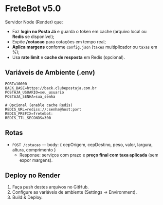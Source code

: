 
# FreteBot v5.0

Servidor Node (Render) que:
- Faz **login no Posta Já** e guarda o token em cache (arquivo local ou **Redis** se disponível);
- Expõe **/cotacao** para cotações em tempo real;
- **Aplica margens** conforme `config.json` (`taxes` multiplicador ou `taxas` em %);
- Usa **rate limit** e **cache de resposta** em Redis (opcional).

## Variáveis de Ambiente (.env)
```
PORT=10000
BACK_BASE=https://back.clubepostaja.com.br
POSTAJA_USUARIO=seu_usuario
POSTAJA_SENHA=sua_senha

# Opcional (enable cache Redis)
REDIS_URL=rediss://:senha@host:port
REDIS_PREFIX=fretebot:
REDIS_TTL_SECONDS=300
```

## Rotas
- `POST /cotacao` — body: { cepOrigem, cepDestino, peso, valor, largura, altura, comprimento }
  - Response: serviços com prazo e **preço final com taxa aplicada** (sem expor margens).

## Deploy no Render
1. Faça push destes arquivos no GitHub.
2. Configure as variáveis de ambiente (Settings → Environment).
3. Build & Deploy.
